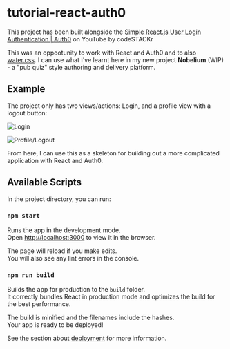 # tutorial-react-auth0

This project has been built alongside the [Simple React.js User Login Authentication | Auth0](https://www.youtube.com/watch?v=MqczHS3Z2bc) on YouTube by codeSTACKr

This was an oppootunity to work with React and Auth0 and to also [water.css](https://watercss.kognise.dev/). I can use what I've learnt here in my new project **Nobelium** (WIP) - a "pub quiz" style authoring and delivery platform.

## Example

The project only has two views/actions: Login, and a profile view with a logout button:

![Login](https://user-images.githubusercontent.com/12170473/96110301-937afb00-0ed7-11eb-8a74-1da081972bba.png)

![Profile/Logout](https://user-images.githubusercontent.com/12170473/96110519-e18ffe80-0ed7-11eb-93a1-e6e9741ccc66.png)

From here, I can use this as a skeleton for building out a more complicated application with React and Auth0.

## Available Scripts

In the project directory, you can run:

### `npm start`

Runs the app in the development mode.  
Open [http://localhost:3000](http://localhost:3000) to view it in the browser.

The page will reload if you make edits.  
You will also see any lint errors in the console.

### `npm run build`

Builds the app for production to the `build` folder.  
It correctly bundles React in production mode and optimizes the build for the best performance.

The build is minified and the filenames include the hashes.  
Your app is ready to be deployed!

See the section about [deployment](https://facebook.github.io/create-react-app/docs/deployment) for more information.
